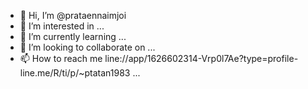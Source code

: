 - 👋 Hi, I’m @prataennaimjoi
- 👀 I’m interested in ...
- 🌱 I’m currently learning ...
- 💞️ I’m looking to collaborate on ...
- 📫 How to reach me line://app/1626602314-Vrp0l7Ae?type=profile-
line.me/R/ti/p/~ptatan1983 ...

<!---
prataennaimjoi/prataennaimjoi is a ✨ special ✨ repository because its `README.md` (this file) appears on your GitHub profile.
You can click the Preview link to take a look at your changes.
--->
